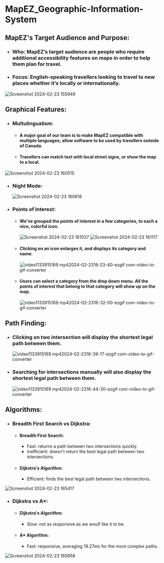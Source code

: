 # MapEZ_Geographic-Information-System

## MapEZ's Target Audience and Purpose: 
- ### Who: MapEZ’s target audience are people who require additional accessibility features on maps in order to help them plan for travel.
- ### Focus: English-speaking travellers looking to travel to new places whether it’s locally or internationally.
![Screenshot 2024-02-23 155949](https://github.com/nidaa-7/MapEZ_Geographic-Information-System/assets/136858218/495bdd43-1e1a-49aa-9533-1d7705628635)

## Graphical Features:
- ### Multulingualism:
  - #### A major goal of our team is to make MapEZ compatible with multiple languages; allow software to be used by travellers outside of Canada.
  - #### Travellers can match text with local street signs, or show the map to a local.
![Screenshot 2024-02-23 160515](https://github.com/nidaa-7/MapEZ_Geographic-Information-System/assets/136858218/b8bf9864-11a1-4273-a2ee-9ab703a9e054)

- ### Night Mode:
  ![Screenshot 2024-02-23 160816](https://github.com/nidaa-7/MapEZ_Geographic-Information-System/assets/136858218/3280085a-17b8-4369-8f0c-023df30a6490)

- ### Points of Interest:
  - #### We’ve grouped the points of interest in a few categories, to each a nice, colorful icon.
    ![Screenshot 2024-02-23 161037](https://github.com/nidaa-7/MapEZ_Geographic-Information-System/assets/136858218/4383a262-14bf-4e33-8168-89467dbc2d77)
    ![Screenshot 2024-02-23 161117](https://github.com/nidaa-7/MapEZ_Geographic-Information-System/assets/136858218/ac284299-2d9a-44e6-a458-cd67eb014f38)
  - #### Clicking on an icon enlarges it, and displays its category and name.
    ![video1133915169 mp42024-02-2316-23-40-ezgif com-video-to-gif-converter](https://github.com/nidaa-7/MapEZ_Geographic-Information-System/assets/136858218/ac9c57a4-d25e-4918-ad16-d5038acf26e7)
  - #### Users can select a category from the drop down menu. All the points of interest that belong to that category will show up on the map.
    ![video1133915169 mp42024-02-2316-32-00-ezgif com-video-to-gif-converter](https://github.com/nidaa-7/MapEZ_Geographic-Information-System/assets/136858218/35e18124-8c57-4f2c-9a71-06c6c4d952dc)

## Path Finding:
- ### Clicking on two intersection will display the shortest legal path between them.
  ![video1133915169 mp42024-02-2316-39-17-ezgif com-video-to-gif-converter](https://github.com/nidaa-7/MapEZ_Geographic-Information-System/assets/136858218/cfad4092-1e09-4ebc-8413-6b7ecef16777)
- ### Searching for intersections manually will also display the shortest legal path between them.
  ![video1133915169 mp42024-02-2316-44-30-ezgif com-video-to-gif-converter](https://github.com/nidaa-7/MapEZ_Geographic-Information-System/assets/136858218/644075b5-2a8d-4b4f-a4c8-98d45732be17)

## Algorithms:
- ### Breadth First Search vs Dijkstra:
  - #### Breadth First Search:
    - Fast: returns a path between two intersections quickly.
    - Inefficient: doesn't return the best legal path between two intersections.
  - #### Dijkstra's Algorithm:
    - Efficient: finds the best legal path between two intersections.
      
 ![Screenshot 2024-02-23 165417](https://github.com/nidaa-7/MapEZ_Geographic-Information-System/assets/136858218/0e361882-7b04-4d00-82f7-aac055ef7d11)

- ### Dijkstra vs A*:
  - #### Dijkstra's Algorithm:
    - Slow: not as responsive as we woulf like it to be.
  - #### A* Algorithm:
    - Fast: responsive, averaging 19.27ms for the more complex paths.
      
![Screenshot 2024-02-23 165658](https://github.com/nidaa-7/MapEZ_Geographic-Information-System/assets/136858218/19b35a1f-d657-4e53-a4d6-e0c459f9dd84)


